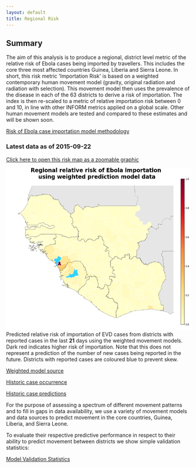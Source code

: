 ```yaml
---
layout: default
title: Regional Risk
---
```


## Summary

The aim of this analysis is to produce a regional, district level metric of the relative risk of Ebola cases being imported by travellers. This includes the core three most affected countries Guinea, Liberia and Sierra Leone. In short, this risk metric 'Importation Risk' is based on a weighted contemporary human movement model (gravity, original radiation and radiation with selection). This movement model then uses the prevalence of the disease in each of the 63 districts to derive a risk of importation. The index is then  re-scaled to a metric of relative importation risk between 0 and 10, in line with other INFORM metrics applied on a global scale. Other human movement models are tested and compared to these estimates and will be shown soon.

[Risk of Ebola case importation model methodology][Risk-doc]

[Risk-doc]: http://seeg-oxford.github.io/ebola-spread/local-risk-doc

### Latest data as of  2015-09-22

[Click here to open this risk map as a zoomable graphic][GeoJsonMap]

[GeoJsonMap]: http://seeg-oxford.github.io/ebola-spread/geojson/Regional_Risk/Regional_Risk

<a href="images/regional_prediction_weighted_large.png"><img src="images/regional_prediction_weighted.png" /></a>
Predicted relative risk of importation of EVD cases from districts with reported cases in the last <b>21</b> days using the weighted movement models. Dark red indicates higher risk of importation. Note that this does not represent a prediction of the number of new cases being reported in the future. Districts with reported cases are coloured blue to prevent skew.

[Weighted model source][Weighted-source]

[Historic case occurrence][Historic-cases]

[Historic case predictions][Historic-prediction]

For the purpose of assessing a spectrum of different movement patterns and to fill in gaps in data availability, we use a variety of movement models and data sources to predict movement in the core countries, Guinea, Liberia, and Sierra Leone.

To evaluate their respective predictive performance in respect to their ability to predict movement between districts we show simple validation statistics: 

[Model Validation Statistics][Validation-statistics]

[Weighted-source]: http://seeg-oxford.github.io/ebola-spread/local-risk-weightings
[Historic-cases]: http://seeg-oxford.github.io/ebola-spread/case-history
[Historic-prediction]: http://seeg-oxford.github.io/ebola-spread/prediction-history
[Validation-statistics]: http://seeg-oxford.github.io/ebola-spread/model-comparisons
